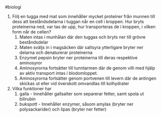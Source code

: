 #biologi 

1. Följ en tugga med mat som innehåller mycket proteiner från munnen till dess att beståndsdelarna i tuggan når en cell i kroppen. Hur bryts proteinerna ned, var tas de upp, hur transporteras de i kroppen, i vilken form når de cellen?
	1. Maten intas i munhålan där den tuggas och bryts ner till grövre beståndsdelar
	2. Maten sväljs in i magsäcken där saltsyra ytterligare bryter ner delarna och denaturerar proteinerna
	3. Enzymet pepsin bryter ner proteinerna till deras respektive aminosyror
	4. Aminosyrorna fortsätter till tunntarmen där de genom villi med hjälp av aktiv transport intas i blodomloppet.
	5. Aminosyrorna fortsätter genom portvenen till levern där de antingen skickas ut eller vid överskott omvandlas till kolhydrater
2. Vilka funktioner har
	1. galla - Innehåller gallsalter som separerar fetter, samt spola ut bilirubin
	2. bukspott - Innehåller enzymer, såsom amylas (bryter ner polysackarider) och lipas (bryter ner fetter)